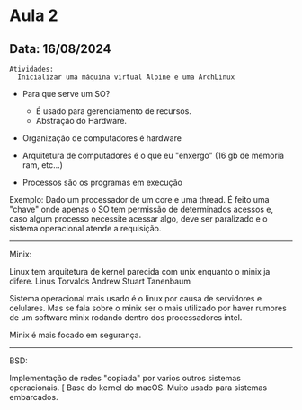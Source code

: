 # Aula 2 
## Data: 16/08/2024

```
Atividades:
  Inicializar uma máquina virtual Alpine e uma ArchLinux
```

- Para que serve um SO?
  - É usado para gerenciamento de recursos.
  - Abstração do Hardware.

- Organização de computadores é hardware
- Arquitetura de computadores é o que eu "enxergo" (16 gb de memoria ram, etc...) 

- Processos são os programas em execução

Exemplo: Dado um processador de um core e uma thread. É feito uma "chave" onde apenas o SO tem permissão de determinados acessos e, caso algum processo necessite acessar algo, deve ser paralizado e o sistema operacional atende a requisição.

----------------------------------------------------------------------------------------------------------------------------------------------------------------------------------------------------------------
Minix:

Linux tem arquitetura de kernel parecida com unix enquanto o minix ja difere.
  Linus Torvalds
  Andrew Stuart Tanenbaum

Sistema operacional mais usado é o linux por causa de servidores e celulares. Mas se fala sobre o minix ser o mais utilizado por haver rumores de um software minix rodando dentro dos processadores intel.

Minix é mais focado em segurança.

----------------------------------------------------------------------------------------------------------------------------------------------------------------------------------------------------------------

BSD: 

Implementação de redes "copiada" por varios outros sistemas operacionais. [
Base do kernel do macOS.
Muito usado para sistemas embarcados.










